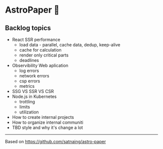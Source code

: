 # AstroPaper 📄


## Backlog topics
- React SSR performance
  - load data - parallel, cache data, dedup, keep-alive
  - cache for calculation
  - render only critical parts
  - deadlines
- Observibility Web aplication
  - log errors
  - network errors
  - csp errors
  - metrics
- SSG VS SSR VS CSR
- Node.js in Kubernetes
  - trottling
  - limits
  - utilization
- How to create internal projects
- How to organize internal communiti
- TBD style and why it's change a lot

---

Based on https://github.com/satnaing/astro-paper
